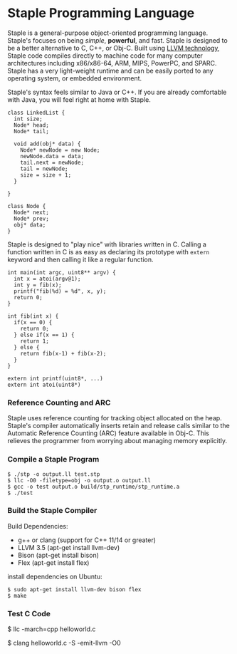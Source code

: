 
Staple Programming Language
============================

Staple is a general-purpose object-oriented programming language. Staple's focuses on being *simple*, __powerful__, and fast.
Staple is designed to be a better alternative to C, C++, or Obj-C. Built using [LLVM technology](http://llvm.org/), Staple
code compiles directly to machine code for many computer architectures including x86/x86-64, ARM, MIPS, PowerPC,
and SPARC. Staple has a very light-weight runtime and can be easily ported to any operating system, or embedded environment.

Staple's syntax feels similar to Java or C++. If you are already comfortable with Java, you will feel right at home
with Staple.

    class LinkedList {
      int size;
      Node* head;
      Node* tail;

      void add(obj* data) {
        Node* newNode = new Node;
        newNode.data = data;
        tail.next = newNode;
        tail = newNode;
        size = size + 1;
      }

    }

    class Node {
      Node* next;
      Node* prev;
      obj* data;
    }


Staple is designed to "play nice" with libraries written in C. Calling a function written in C is as easy as declaring
its prototype with `extern` keyword and then calling it like a regular function.

    int main(int argc, uint8** argv) {
      int x = atoi(argv@1);
      int y = fib(x);
      printf("fib(%d) = %d", x, y);
      return 0;
    }

    int fib(int x) {
      if(x == 0) {
        return 0;
      } else if(x == 1) {
        return 1;
      } else {
        return fib(x-1) + fib(x-2);
      }
    }

    extern int printf(uint8*, ...)
    extern int atoi(uint8*)


### Reference Counting and ARC ###

Staple uses reference counting for tracking object allocated on the heap. Staple's compiler automatically inserts
retain and release calls similar to the Automatic Reference Counting (ARC) feature available in Obj-C. This relieves
the programmer from worrying about managing memory explicitly.


### Compile a Staple Program ###


    $ ./stp -o output.ll test.stp
    $ llc -O0 -filetype=obj -o output.o output.ll
    $ gcc -o test output.o build/stp_runtime/stp_runtime.a
    $ ./test


### Build the Staple Compiler ###

Build Dependencies:
* g++ or clang (support for C++ 11/14 or greater)
* LLVM 3.5 (apt-get install llvm-dev)
* Bison (apt-get install bison)
* Flex (apt-get install flex)

install dependencies on Ubuntu:
```
$ sudo apt-get install llvm-dev bison flex
$ make
```


### Test C Code ###

$ llc -march=cpp helloworld.c

$ clang helloworld.c -S -emit-llvm -O0
